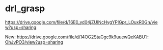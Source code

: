 # drl_grasp

https://drive.google.com/file/d/16E0_yd04jZUlNcHygYPIGpr_LOuxR0Gn/view?usp=sharing

New: https://drive.google.com/file/d/14OG2StaCgc9k9uuewQeKABU1-OhJvPO3/view?usp=sharing
